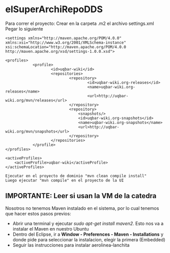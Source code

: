 elSuperArchiRepoDDS
===================

Para correr el proyecto: 
	Crear en la carpeta .m2 el archivo settings.xml
	Pegar lo siguiente
	
	<settings xmlns="http://maven.apache.org/POM/4.0.0"  xmlns:xsi="http://www.w3.org/2001/XMLSchema-instance"
    xsi:schemaLocation="http://maven.apache.org/POM/4.0.0  http://maven.apache.org/xsd/settings-1.0.0.xsd">

    <profiles>
                <profile>
                        <id>uqbar-wiki</id>
                        <repositories>
                                <repository>
                                        <id>uqbar-wiki.org-releases</id>
                                        <name>uqbar-wiki.org-releases</name>
                                        <url>http://uqbar-wiki.org/mvn/releases</url>
                                </repository>
                                <repository>
                                    <snapshots/>
                                    <id>uqbar-wiki.org-snapshots</id>
                                    <name>uqbar-wiki.org-snapshots</name>
                                    <url>http://uqbar-wiki.org/mvn/snapshots</url>
                                </repository>
                        </repositories>
                </profile>
    </profiles>

    <activeProfiles>
        <activeProfile>uqbar-wiki</activeProfile>
    </activeProfiles>

</settings>

	Ejecutar en el proyecto de dominio "mvn clean compile install"
	Luego ejecutar "mvn compile" en el proyecto de la UI



IMPORTANTE: Leer si usan la VM de la catedra
--------------------------------------------

Nosotros no tenemos Maven instalado en el sistema, por lo cual tenemos que hacer estos pasos previos:
  - Abrir una terminal y ejecutar *sudo apt-get install maven2*. Esto nos va a instalar el Maven en nuestro Ubuntu
  - Dentro del Eclipse, ir a __Window - Preferences - Maven - Installations__ y donde pide para seleccionar la instalacion, elegir la primera (Embedded)
  - Seguir las instrucciones para instalar aerolinea-lanchita
  
